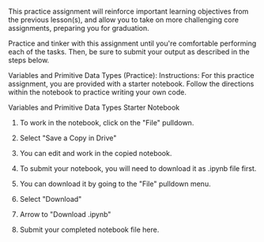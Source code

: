 This practice assignment will reinforce important learning objectives from the previous lesson(s), and allow you to take on more challenging core assignments, preparing you for graduation.

Practice and tinker with this assignment until you're comfortable performing each of the tasks. Then, be sure to submit your output as described in the steps below.

Variables and Primitive Data Types (Practice):
Instructions:
For this practice assignment, you are provided with a starter notebook. Follow the directions within the notebook to practice writing your own code.

Variables and Primitive Data Types Starter Notebook

1. To work in the notebook, click on the "File" pulldown.

2. Select "Save a Copy in Drive"

3. You can edit and work in the copied notebook.

4. To submit your notebook, you will need to download it as .ipynb file first.

5. You can download it by going to the "File" pulldown menu.

6. Select "Download"

7. Arrow to "Download .ipynb"

8. Submit your completed notebook file here.
